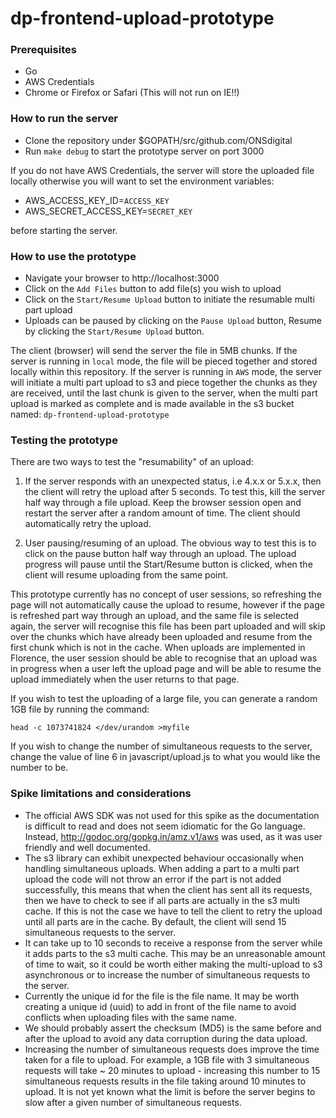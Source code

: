 # dp-frontend-upload-prototype

### Prerequisites

- Go
- AWS Credentials
- Chrome or Firefox or Safari (This will not run on IE!!)

### How to run the server

- Clone the repository under $GOPATH/src/github.com/ONSdigital
- Run `make debug` to start the prototype server on port 3000

If you do not have AWS Credentials, the server will store the uploaded file locally
otherwise you will want to set the environment variables:

- AWS_ACCESS_KEY_ID=`ACCESS_KEY`
- AWS_SECRET_ACCESS_KEY=`SECRET_KEY`

before starting the server.

### How to use the prototype

- Navigate your browser to http://localhost:3000
- Click on the `Add Files` button to add file(s) you wish to upload
- Click on the `Start/Resume Upload` button to initiate the resumable multi part upload
- Uploads can be paused by clicking on the `Pause Upload` button, Resume by clicking the
`Start/Resume Upload` button.

The client (browser) will send the server the file in 5MB chunks. If the server is
running in `local` mode, the file will be pieced together and stored locally within
this repository. If the server is running in `AWS` mode, the server will initiate
a multi part upload to s3 and piece together the chunks as they are received,
until the last chunk is given to the server, when the multi part upload is marked as
complete and is made available in the s3 bucket named: `dp-frontend-upload-prototype`

### Testing the prototype

There are two ways to test the "resumability" of an upload:

1) If the server responds with an unexpected status, i.e 4.x.x or 5.x.x, then the
client will retry the upload after 5 seconds. To test this, kill the server half way
through a file upload. Keep the browser session open and restart the server after
a random amount of time. The client should automatically retry the upload.

2) User pausing/resuming of an upload. The obvious way to test this is to click on the
pause button half way through an upload. The upload progress will pause until the
Start/Resume button is clicked, when the client will resume uploading from the same
point.

This prototype currently has no concept of user sessions, so refreshing the page will
not automatically cause the upload to resume, however if the page is refreshed
part way through an upload, and the same file is selected again, the server will
recognise this file has been part uploaded and will skip over the chunks which have
already been uploaded and resume from the first chunk which is not in the cache.
When uploads are implemented in Florence, the user session should be able to recognise
that an upload was in progress when a user left the upload page and will be able to
resume the upload immediately when the user returns to that page.

If you wish to test the uploading of a large file, you can generate a random 1GB file
by running the command:

`head -c 1073741824 </dev/urandom >myfile`

If you wish to change the number of simultaneous requests to the server, change the value
of line 6 in javascript/upload.js to what you would like the number to be.

### Spike limitations and considerations

- The official AWS SDK was not used for this spike as the documentation is difficult
to read and does not seem idiomatic for the Go language. Instead,
http://godoc.org/gopkg.in/amz.v1/aws was used, as it was user friendly and well
documented.
- The s3 library can exhibit unexpected behaviour occasionally when handling
simultaneous uploads. When adding a part to a multi part upload the code will not
throw an error if the part is not added successfully, this means that when the client
has sent all its requests, then we have to check to see if all parts are actually in
the s3 multi cache. If this is not the case we have to tell the client to retry the
upload until all parts are in the cache. By default, the client will send 15
simultaneous requests to the server.
- It can take up to 10 seconds to receive a response from the server while it adds
parts to the s3 multi cache. This may be an unreasonable amount of time to wait, so it
could be worth either making the multi-upload to s3 asynchronous or to increase the
number of simultaneous requests to the server.
- Currently the unique id for the file is the file name. It may be worth creating a
unique id (uuid) to add in front of the file name to avoid conflicts when uploading
files with the same name.
- We should probably assert the checksum (MD5) is the same before and after the upload
to avoid any data corruption during the data upload.
- Increasing the number of simultaneous requests does improve the time taken for a file
to upload. For example, a 1GB file with 3 simultaneous requests will take ~ 20 minutes to
upload - increasing this number to 15 simultaneous requests results in the file taking
around 10 minutes to upload. It is not yet known what the limit is before the server
begins to slow after a given number of simultaneous requests.
